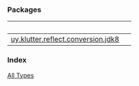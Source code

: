 


### Packages

|&nbsp;|&nbsp;|
|---|---|
| [uy.klutter.reflect.conversion.jdk8](uy.klutter.reflect.conversion.jdk8/index.md) |  |

### Index

[All Types](alltypes/index.md)